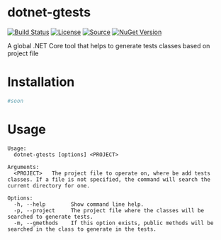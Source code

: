 # dotnet-gtests
[![Build Status](https://img.shields.io/travis/ramosisw/dotnet-gtests/master.svg?style=flat-square)](https://travis-ci.org/ramosisw/dotnet-gtests)
[![License](https://img.shields.io/badge/license-MIT-blue.svg?style=flat-square)](https://github.com/ramosisw/dotnet-gtests/blob/master/LICENSE)
[![Source](https://img.shields.io/badge/source-GitHub-purple.svg?style=flat-square)](https://github.com/ramosisw/dotnet-gtests)
[![NuGet Version](https://badgen.net/nuget/v/dotnet-gtests)](https://www.nuget.org/packages/dotnet-gtests/)

A global .NET Core tool that helps to generate tests classes based on project file 

# Installation
```sh
#soon
```

# Usage

```
Usage:
  dotnet-gtests [options] <PROJECT>
  
Arguments:
  <PROJECT>   The project file to operate on, where be add tests classes. If a file is not specified, the command will search the current directory for one.

Options:
  -h, --help        Show command line help.
  -p, --project     The project file where the classes will be searched to generate tests.
  -m, --gmethods    If this option exists, public methods will be searched in the class to generate in the tests.
```
